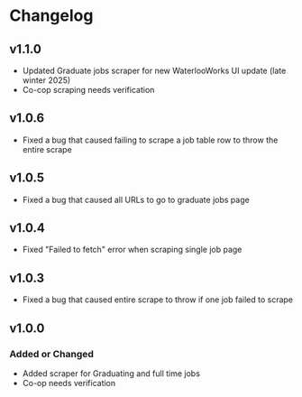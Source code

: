 # Changelog

## v1.1.0
- Updated Graduate jobs scraper for new WaterlooWorks UI update (late winter 2025)
- Co-cop scraping needs verification

## v1.0.6
- Fixed a bug that caused failing to scrape a job table row to throw the entire scrape

## v1.0.5
- Fixed a bug that caused all URLs to go to graduate jobs page

## v1.0.4
- Fixed "Failed to fetch" error when scraping single job page

## v1.0.3
- Fixed a bug that caused entire scrape to throw if one job failed to scrape

## v1.0.0

### Added or Changed
- Added scraper for Graduating and full time jobs
- Co-op needs verification